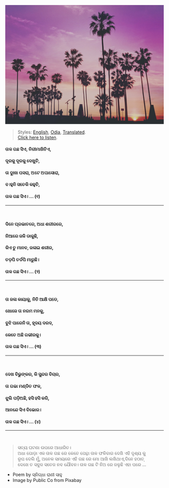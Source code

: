 ![](assets/img/tropical-2203737_1920.jpg)

> Styles: [English](README.md), [Odia](Odia.md), [Translated](Translated.md).<br>
> [Click here to listen](https://soundcloud.com/teachersnigdha/biography-of-a-palm-tree).

#### ତାଳ ଗଛ ସିଏ, ନିରୀମାଖିତିଏ,
#### ଦୂରକୁ ଦୂରକୁ ଦେଖୁଚି,
#### ତା ଦୁଃଖ ପସରା, ଅଟେ ଅପାସୋରା,
#### ବ।ହୁନି ସତେକି କହୁଚି,
#### ତାଳ ଗଛ ସିଏ। ... (୧)
***
<br>

#### ଦିନେ ପ୍ରଭାତରେ, ଅଧା ଶରୀରରେ,
#### ନିଆରେ ଜଳି ଡାକୁଛି,
#### କିଏ ତୁ ମାନବ, ଜଳାଇ ଶରୀର,
#### ତଡ଼ପି  ତର୍ଡପି ମାରୁଛି।
#### ତାଳ ଗଛ ସିଏ। ... (୨)
***
<br>

#### ତା ଜଳା କାୟାକୁ, ନିତି ଆକ୍ଷି ପଡେ,
#### ଖୋଜେ ତା ନରମ ମନକୁ,
#### ବୁଝି ପାରେନି ତା, ହୃଦୟ ଦରଦ,
#### କେତେ ଅଛି ଗଭୀରକୁ।
#### ତାଳ ଗଛ ସିଏ। ... (୩)
***
<br>

#### ଦେଖ ବିଭୁଙ୍କର, କି ସୁନ୍ଦର ବିଚାର,
#### ତା ଗଭା ମଣ୍ଡିତ ଫଳ,
#### ଝୁଲି ପଡ଼ିଅଛି, ହସି ହସି କରି,
#### ଆନନ୍ଦେ ସିଏ ବିଭୋର।
#### ତାଳ ଗଛ ସିଏ। ... (୪)
***
<br>

> ସତ୍ୟ ଘଟଣା ଉପରେ ଆଧାରିତ।<br>
> ଅଧା ପୋଡ଼ା ଏକ ତାଳ ଗଛ ରେ କେତେ ପେନ୍ଥା ତାଳ ଫଳିବାର ଦେଖି ଏହି ଦୃଶ୍ୟ କୁ<br>
> ରୂପ ଦେଲି ମୁଁ, ଅନେକ ସମୟରେ ଏହି ଗଛ ରେ ମାେ  ଆଖି ଲଖିଥାଏ,ଦିନେ ହଠାତ୍<br>
> ଦେଖେ ତ ସବୁଜ ସତେଜ ନବ ଯୌବନ। ତାଳ ଗଛ ଟି ନିଅ ରେ ଜଳୁଛି ଏହା ପରେ ...

- Poem by ସ୍ନିଗ୍ଧା ରାଣୀ ସାହୁ
- Image by Public Co from Pixabay
